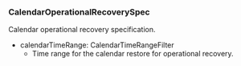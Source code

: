 ### CalendarOperationalRecoverySpec
Calendar operational recovery specification.

- calendarTimeRange: CalendarTimeRangeFilter
  - Time range for the calendar restore for operational recovery.
